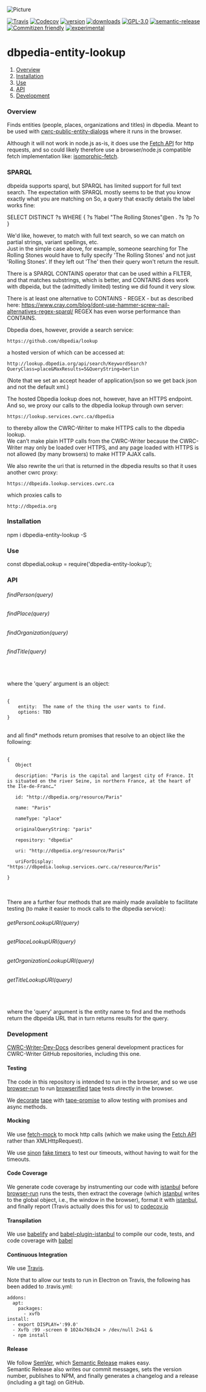 ![Picture](http://cwrc.ca/logos/CWRC_logos_2016_versions/CWRCLogo-Horz-FullColour.png)

[![Travis](https://img.shields.io/travis/cwrc/dbpedia-entity-lookup.svg)](https://travis-ci.org/cwrc/dbpedia-entity-lookup)
[![Codecov](https://img.shields.io/codecov/c/github/cwrc/dbpedia-entity-lookup.svg)](https://codecov.io/gh/cwrc/dbpedia-entity-lookup)
[![version](https://img.shields.io/npm/v/dbpedia-entity-lookup.svg)](http://npm.im/dbpedia-entity-lookup)
[![downloads](https://img.shields.io/npm/dm/dbpedia-entity-lookup.svg)](http://npm-stat.com/charts.html?package=dbpedia-entity-lookup&from=2015-08-01)
[![GPL-3.0](https://img.shields.io/npm/l/dbpedia-entity-lookup.svg)](http://opensource.org/licenses/GPL-3.0)
[![semantic-release](https://img.shields.io/badge/%20%20%F0%9F%93%A6%F0%9F%9A%80-semantic--release-e10079.svg)](https://github.com/semantic-release/semantic-release)
[![Commitizen friendly](https://img.shields.io/badge/commitizen-friendly-brightgreen.svg)](http://commitizen.github.io/cz-cli/)
[![experimental](http://badges.github.io/stability-badges/dist/experimental.svg)](http://github.com/badges/stability-badges)

# dbpedia-entity-lookup

1. [Overview](#overview)
1. [Installation](#installation)
1. [Use](#use)
1. [API](#api)
1. [Development](#development)

### Overview

Finds entities (people, places, organizations and titles) in dbpedia.  Meant to be used with [cwrc-public-entity-dialogs](https://github.com/cwrc-public-entity-dialogs) where it runs in the browser.

Although it will not work in node.js as-is, it does use the [Fetch API](https://developer.mozilla.org/en-US/docs/Web/API/Fetch_API) for http requests, and so could likely therefore use a browser/node.js compatible fetch implementation like: [isomorphic-fetch](https://www.npmjs.com/package/isomorphic-fetch).

### SPARQL

dbpeida supports sparql, but SPARQL has limited support for full text search.  The expectation with SPARQL mostly seems to be that you know exactly what you are matching on
So, a query that exactly details the label works fine:

SELECT DISTINCT ?s WHERE {
  ?s ?label "The Rolling Stones"@en .
  ?s ?p ?o
}

We'd like, however, to match with full text search, so we can match on partial strings, variant spellings, etc.  
Just in the simple case above, for example, someone searching for The Rolling Stones would have to fully specify 'The Rolling Stones' and not just 'Rolling Stones'.  If they left out 'The' then their query won't return the result.

There is a SPARQL CONTAINS operator that can be used within a FILTER, and that matches substrings, which is better, and
CONTAINS does work with dbpeida, but the (admittedly limited) testing we did found it very slow.

There is at least one alternative to CONTAINS - REGEX - but as described 
here: https://www.cray.com/blog/dont-use-hammer-screw-nail-alternatives-regex-sparql/ REGEX has even worse performance than CONTAINS.  

Dbpedia does, however, provide a search service:

```https://github.com/dbpedia/lookup```

a hosted version of which can be accessed at:

```http://lookup.dbpedia.org/api/search/KeywordSearch?QueryClass=place&MaxResults=5&QueryString=berlin```

(Note that we set an accept header of application/json so we get back json and not the default xml.)

The hosted Dbpedia lookup does not, however, have an HTTPS endpoint.  And so, we proxy our calls to the dbpedia lookup through own server: 
 
```https://lookup.services.cwrc.ca/dbpedia```
 
to thereby allow the CWRC-Writer to make HTTPS calls to the dbpedia lookup.  
We can’t make plain HTTP calls from the CWRC-Writer because the CWRC-Writer may only be 
loaded over HTTPS, and any page loaded with HTTPS is not allowed (by many browsers) to make HTTP AJAX calls.

We also rewrite the uri that is returned in the dbpedia results so that it uses another
cwrc proxy:

```https://dbpeida.lookup.services.cwrc.ca```

which proxies calls to

```http://dbpedia.org```

### Installation

npm i dbpedia-entity-lookup -S

### Use

const dbpediaLookup = require('dbpedia-entity-lookup');

### API

###### findPerson(query)

###### findPlace(query)

###### findOrganization(query)  
  
###### findTitle(query)  

<br><br>
where the 'query' argument is an object:  
<br>  

```
{
    entity:  The name of the thing the user wants to find.
    options: TBD 
}
```

<br>
and all find* methods return promises that resolve to an object like the following:
<br><br>  

```
{
   Object
   
   description: "Paris is the capital and largest city of France. It is situated on the river Seine, in northern France, at the heart of the Île-de-Franc…"
   
   id: "http://dbpedia.org/resource/Paris"
   
   name: "Paris"
   
   nameType: "place"
   
   originalQueryString: "paris"
   
   repository: "dbpedia"
   
   uri: "http://dbpedia.org/resource/Paris"
   
   uriForDisplay: "https://dbpedia.lookup.services.cwrc.ca/resource/Paris"
    
}
```
<br><br>
There are a further four methods that are mainly made available to facilitate testing (to make it easier to mock calls to the dbpedia service):

###### getPersonLookupURI(query)

###### getPlaceLookupURI(query)

###### getOrganizationLookupURI(query)  
  
###### getTitleLookupURI(query) 

<br><br>
where the 'query' argument is the entity name to find and the methods return the dbpeida URL that in turn returns results for the query.

### Development

[CWRC-Writer-Dev-Docs](https://github.com/jchartrand/CWRC-Writer-Dev-Docs) describes general development practices for CWRC-Writer GitHub repositories, including this one.

#### Testing

The code in this repository is intended to run in the browser, and so we use [browser-run](https://github.com/juliangruber/browser-run) to run [browserified](http://browserify.org) [tape](https://github.com/substack/tape) tests directly in the browser. 

We [decorate](https://en.wikipedia.org/wiki/Decorator_pattern) [tape](https://github.com/substack/tape) with [tape-promise](https://github.com/jprichardson/tape-promise) to allow testing with promises and async methods.  

#### Mocking

We use [fetch-mock](https://github.com/wheresrhys/fetch-mock) to mock http calls (which we make using the [Fetch API](https://developer.mozilla.org/en-US/docs/Web/API/Fetch_API) rather than XMLHttpRequest). 

We use [sinon](http://sinonjs.org) [fake timers](http://sinonjs.org/releases/v4.0.1/fake-timers/) to test our timeouts, without having to wait for the timeouts.

#### Code Coverage  

We generate code coverage by instrumenting our code with [istanbul](https://github.com/gotwarlost/istanbul) before [browser-run](https://github.com/juliangruber/browser-run) runs the tests, 
then extract the coverage (which [istanbul](https://github.com/gotwarlost/istanbul) writes to the global object, i.e., the window in the browser), format it with [istanbul](https://github.com/gotwarlost/istanbul), and finally report (Travis actually does this for us) to [codecov.io](codecov.io)

#### Transpilation

We use [babelify](https://github.com/babel/babelify) and [babel-plugin-istanbul](https://github.com/istanbuljs/babel-plugin-istanbul) to compile our code, tests, and code coverage with [babel](https://github.com/babel/babel)  

#### Continuous Integration

We use [Travis](https://travis-ci.org).

Note that to allow our tests to run in Electron on Travis, the following has been added to .travis.yml:

```
addons:
  apt:
    packages:
      - xvfb
install:
  - export DISPLAY=':99.0'
  - Xvfb :99 -screen 0 1024x768x24 > /dev/null 2>&1 &
  - npm install
```

#### Release

We follow [SemVer](http://semver.org), which [Semantic Release](https://github.com/semantic-release/semantic-release) makes easy.  
Semantic Release also writes our commit messages, sets the version number, publishes to NPM, and finally generates a changelog and a release (including a git tag) on GitHub.

